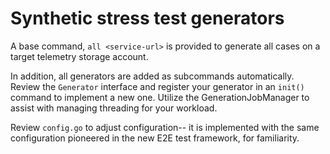 # Synthetic stress test generators

A base command, `all <service-url>` is provided to generate all cases on a target telemetry storage account.

In addition, all generators are added as subcommands automatically. Review the `Generator` interface and register your generator in an `init()` command to implement a new one. Utilize the GenerationJobManager to assist with managing threading for your workload.

Review `config.go` to adjust configuration-- it is implemented with the same configuration pioneered in the new E2E test framework, for familiarity.
